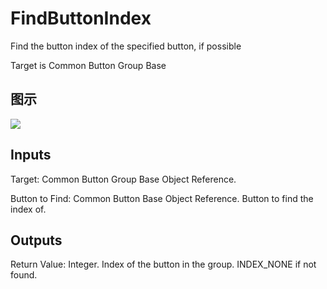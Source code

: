 # FindButtonIndex

Find the button index of the specified button, if possible

Target is Common Button Group Base

## 图示

![]($-20221218-18102555.png)

## Inputs

Target: Common Button Group Base Object Reference.

Button to Find: Common Button Base Object Reference. Button to find the index of.  

## Outputs

Return Value: Integer. Index of the button in the group. INDEX_NONE if not found.

